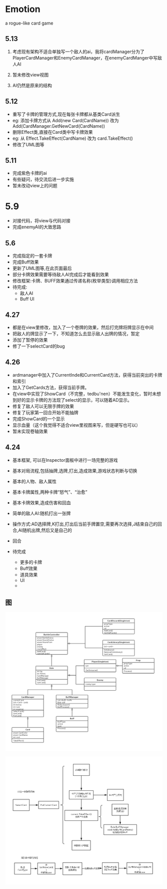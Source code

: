 # Emotion

a rogue-like card game

## 5.13

1. 考虑现有架构不适合单独写一个敌人的ai，我将cardManager分为了PlayerCardManager和EnemyCardManager，在enemyCardManger中写敌人AI

2. 暂未修改view视图

3. AI仍然是原来的结构

## 5.12

* 重写了卡牌的管理方式,现在每张卡牌都从基类Card派生
* eg: 添加卡牌方式从 Add(new Card(CardName)) 改为 Add(CardManager.GetNewCard(CardName))
* 删除Effect类,直接在Card类中写卡牌效果
* eg: 从 Effect.TakeEffect(CardName) 改为 card.TakeEffect()
* 修改了UML图等

## 5.11

* 完成紫色卡牌的ai
* 有些疑问，待交流后进一步实施
* 暂未改动view上的问题

# 5.9

* 对接代码，将view与代码对接
* 完成enemyAI的大致思路

## 5.6

- 完成指定的一套卡牌
- 完成Buff效果
- 更新了UML图等,在此页面最后
- 部分卡牌效果需要等待敌人AI完成后才能看到效果
- 修改框架:卡牌、BUFF效果通过传递名称(枚举类型)调用相应方法
- 待完成:
  - 敌人AI
  - Buff UI

## 4.27

- 都是在view里修改，加入了一个卷牌的效果，然后打完牌将牌显示在中间
- 把敌人的牌显示了一下，不知道怎么去显示敌人出牌的情况，暂定
- 添加了暂停的效果 
- 修了一下selectCard的bug

## 4.26

- ardmanager中加入了CurrentInde和CurrentCard方法，获得当前突出的卡牌和索引
- 加入了GetCards方法，获得当前手牌。
- 在view中实现了ShowCard（不完整，tedbu'nen）不能发生变化，暂时未想到好的显示卡牌的方法现了select的显示，可以随着AD显示。
- 修复了敌人可以无限手牌的效果
- 修复了玩家第一回合开始不能抽牌
- 完成ShowCard的一个显示
- 显示血量（这个我觉得不适合view里视图来写，但是硬写也可以）
- 暂未实现卷轴效果

## 4.24

- 基本框架, 可以在Inspector面板中进行一场完整的游戏

- 基本对局流程,包括抽牌,选牌,打出,造成效果,游戏状态判断与切换

- 基本的人物、敌人属性

- 基本卡牌属性,两种卡牌“怒气”、“治愈”

- 基本卡牌效果,造成伤害和回血

- 简单的敌人AI:随机打出一张牌

- 操作方式:AD选择牌,K打出,打出后当前手牌置空,需要再次选择,J结束自己的回合,AI随机出牌,然后又是自己的

- 回合

- 待完成
  
  - 更多的卡牌
  - Buff效果
  - 道具效果
  - UI 
  - 

## 图

  ![](https://github.com/Nagisa3113/Emotion/blob/Liu/Emotion.jpg)

  ![](https://github.com/Nagisa3113/Emotion/blob/Liu/Card.jpg) 
